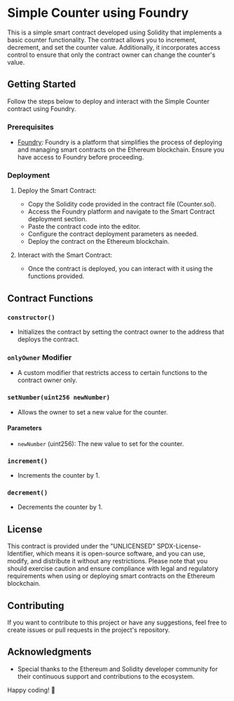 # Simple Counter using Foundry

This is a simple smart contract developed using Solidity that implements a basic counter functionality. The contract allows you to increment, decrement, and set the counter value. Additionally, it incorporates access control to ensure that only the contract owner can change the counter's value.

## Getting Started

Follow the steps below to deploy and interact with the Simple Counter contract using Foundry.

### Prerequisites

- [Foundry](https://foundry.finance/): Foundry is a platform that simplifies the process of deploying and managing smart contracts on the Ethereum blockchain. Ensure you have access to Foundry before proceeding.

### Deployment

1. Deploy the Smart Contract:
   - Copy the Solidity code provided in the contract file (Counter.sol).
   - Access the Foundry platform and navigate to the Smart Contract deployment section.
   - Paste the contract code into the editor.
   - Configure the contract deployment parameters as needed.
   - Deploy the contract on the Ethereum blockchain.

2. Interact with the Smart Contract:
   - Once the contract is deployed, you can interact with it using the functions provided.

## Contract Functions

### `constructor()`

- Initializes the contract by setting the contract owner to the address that deploys the contract.

### `onlyOwner` Modifier

- A custom modifier that restricts access to certain functions to the contract owner only.

### `setNumber(uint256 newNumber)`

- Allows the owner to set a new value for the counter.

#### Parameters

- `newNumber` (uint256): The new value to set for the counter.

### `increment()`

- Increments the counter by 1.

### `decrement()`

- Decrements the counter by 1.

## License

This contract is provided under the "UNLICENSED" SPDX-License-Identifier, which means it is open-source software, and you can use, modify, and distribute it without any restrictions. Please note that you should exercise caution and ensure compliance with legal and regulatory requirements when using or deploying smart contracts on the Ethereum blockchain.

## Contributing

If you want to contribute to this project or have any suggestions, feel free to create issues or pull requests in the project's repository.

## Acknowledgments

- Special thanks to the Ethereum and Solidity developer community for their continuous support and contributions to the ecosystem.

Happy coding! 🚀
